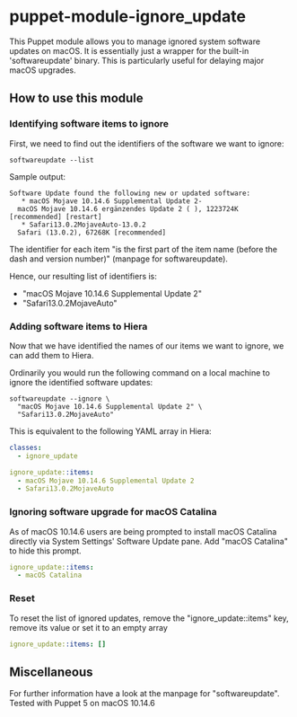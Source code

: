 # puppet-module-ignore_update

This Puppet module allows you to manage ignored system software updates on macOS.
It is essentially just a wrapper for the built-in 'softwareupdate' binary.
This is particularly useful for delaying major macOS upgrades.

## How to use this module

### Identifying software items to ignore

First, we need to find out the identifiers of the software we want to ignore:

```shell
softwareupdate --list
```

Sample output:

```shell
Software Update found the following new or updated software:
   * macOS Mojave 10.14.6 Supplemental Update 2-
  macOS Mojave 10.14.6 ergänzendes Update 2 ( ), 1223724K [recommended] [restart]
   * Safari13.0.2MojaveAuto-13.0.2
  Safari (13.0.2), 67268K [recommended]
```

The identifier for each item "is the first part of the item name (before the dash
and version number)" (manpage for softwareupdate).

Hence, our resulting list of identifiers is:

- "macOS Mojave 10.14.6 Supplemental Update 2"
- "Safari13.0.2MojaveAuto"

### Adding software items to Hiera

Now that we have identified the names of our items we want to ignore, we can add
them to Hiera.

Ordinarily you would run the following command on a local machine to ignore the
identified software updates:

```shell
softwareupdate --ignore \
  "macOS Mojave 10.14.6 Supplemental Update 2" \
  "Safari13.0.2MojaveAuto"
```

This is equivalent to the following YAML array in Hiera:

```yaml
classes:
  - ignore_update

ignore_update::items:
  - macOS Mojave 10.14.6 Supplemental Update 2
  - Safari13.0.2MojaveAuto
```

### Ignoring software upgrade for macOS Catalina

As of macOS 10.14.6 users are being prompted to install macOS Catalina directly
via System Settings' Software Update pane. Add "macOS Catalina" to hide this
prompt.

```yaml
ignore_update::items:
  - macOS Catalina
```

### Reset

To reset the list of ignored updates, remove the "ignore_update::items"
key, remove its value or set it to an empty array

```yaml
ignore_update::items: []
```

## Miscellaneous

For further information have a look at the manpage for "softwareupdate".
Tested with Puppet 5 on macOS 10.14.6

